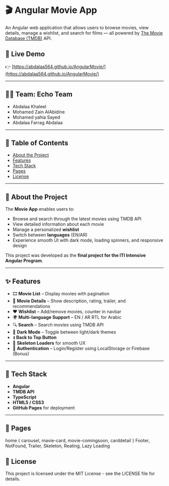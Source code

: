 # 🎬 Angular Movie App

An Angular web application that allows users to browse movies, view details, manage a wishlist, and search for films — all powered by [The Movie Database (TMDB)](https://www.themoviedb.org/) API.

## 🚀 Live Demo  
👉 [https://abdalaa564.github.io/AngularMovie/](https://abdalaa564.github.io/AngularMovie/)

---

## 🧑‍💻 Team: **Echo Team**
- Abdalaa Khaleel  
- Mohamed Zain AlAbidine
- Mohamed yahia Sayed 
- Abdalaa Farrag Abdalaa

---

## 📝 Table of Contents
- [About the Project](#about-the-project)
- [Features](#features)
- [Tech Stack](#tech-stack)
- [Pages](#pages)
- [License](#license)

---

## 📌 About the Project

The **Movie App** enables users to:
- Browse and search through the latest movies using TMDB API
- View detailed information about each movie
- Manage a personalized **wishlist**
- Switch between **languages** (EN/AR)
- Experience smooth UI with dark mode, loading spinners, and responsive design

This project was developed as the **final project for the ITI Intensive Angular Program**.

---

## ✨ Features

- 🎞 **Movie List** – Display movies with pagination  
- 📝 **Movie Details** – Show description, rating, trailer, and recommendations  
- ❤️ **Wishlist** – Add/remove movies, counter in navbar  
- 🌍 **Multi-language Support** – EN / AR RTL for Arabic  
- 🔍 **Search** – Search movies using TMDB API  
- 🌙 **Dark Mode** – Toggle between light/dark themes  
- ⏫ **Back to Top Button**  
- 🦴 **Skeleton Loaders** for smooth UX  
- 🔐 **Authentication** – Login/Register using LocalStorage or Firebase (Bonus)

---

## 🧰 Tech Stack

- **Angular** 
- **TMDB API**  
- **TypeScript**  
- **HTML5 / CSS3**  
- **GitHub Pages** for deployment

---

## 📄 Pages

home { carousel, mavie-card, movie-comingsoon, carddetail } Footer, NotFound, Trailer, Skeleton, Reating,  Lazy Loading




## 📜 License
This project is licensed under the MIT License - see the LICENSE file for details.
